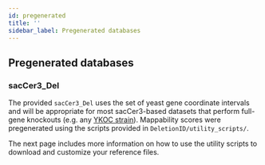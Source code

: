 ```yaml
---
id: pregenerated
title: ''
sidebar_label: Pregenerated databases
---
```


## Pregenerated databases

### sacCer3_Del

The provided `sacCer3_Del` uses the set of yeast gene coordinate intervals and will be appropriate for most sacCer3-based datasets that perform full-gene knockouts (e.g. any [YKOC strain][ykoc-paper]). Mappability scores were pregenerated using the scripts provided in `DeletionID/utility_scripts/`.

The next page includes more information on how to use the utility scripts to download and customize your reference files.

[ykoc-paper]:https://www.ncbi.nlm.nih.gov/pmc/articles/PMC4063906/
